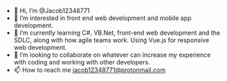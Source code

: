 - 👋 Hi, I’m @Jacob12348771
- 👀 I’m interested in front end web development and mobile app development.
- 🌱 I’m currently learning C#, VB.Net, front-end web development and the SDLC, along with how agile teams work. Using Vue.js for responsive web development.
- 💞️ I’m looking to collaborate on whatever can increase my experience with coding and working with other developers. 
- 📫 How to reach me jacob12348771@protonmail.com

<!---
Jacob12348771/Jacob12348771 is a ✨ special ✨ repository because its `README.md` (this file) appears on your GitHub profile.
You can click the Preview link to take a look at your changes.
--->
